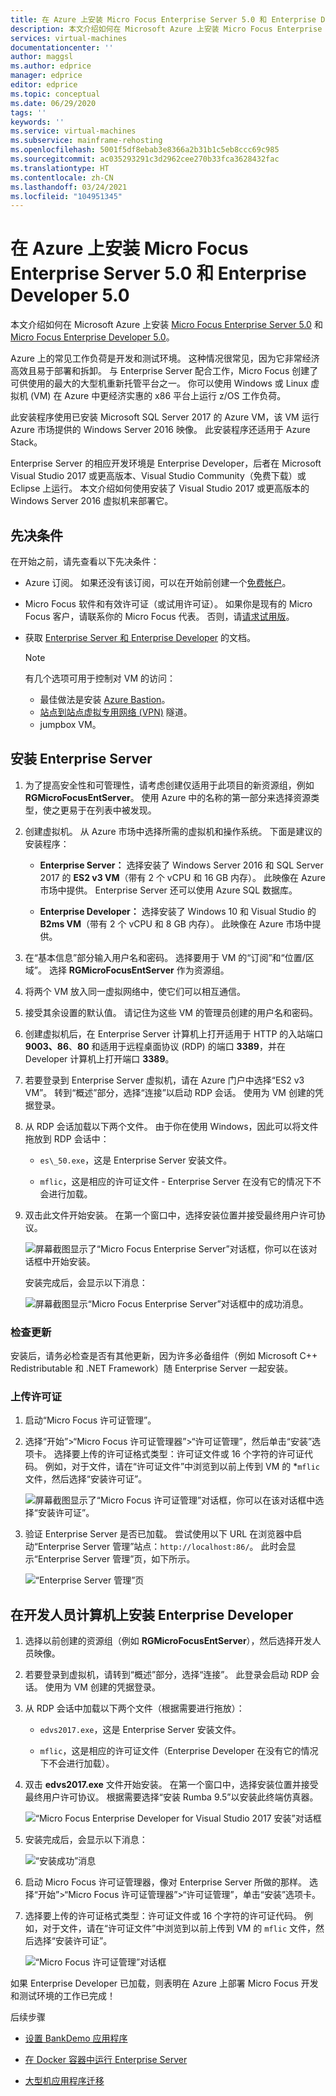 ```yaml
---
title: 在 Azure 上安装 Micro Focus Enterprise Server 5.0 和 Enterprise Developer 5.0 | Microsoft Docs
description: 本文介绍如何在 Microsoft Azure 上安装 Micro Focus Enterprise Server 5.0 和 Enterprise Developer 5.0。
services: virtual-machines
documentationcenter: ''
author: maggsl
ms.author: edprice
manager: edprice
editor: edprice
ms.topic: conceptual
ms.date: 06/29/2020
tags: ''
keywords: ''
ms.service: virtual-machines
ms.subservice: mainframe-rehosting
ms.openlocfilehash: 5001f5df8ebab3e8366a2b31b1c5eb8ccc69c985
ms.sourcegitcommit: ac035293291c3d2962cee270b33fca3628432fac
ms.translationtype: HT
ms.contentlocale: zh-CN
ms.lasthandoff: 03/24/2021
ms.locfileid: "104951345"
---
```

# <a name="install-micro-focus-enterprise-server-50-and-enterprise-developer-50-on-azure"></a>在 Azure 上安装 Micro Focus Enterprise Server 5.0 和 Enterprise Developer 5.0

本文介绍如何在 Microsoft Azure 上安装 [Micro Focus Enterprise Server 5.0](https://www.microfocus.com/documentation/enterprise-developer/ed50pu5/ES-WIN/GUID-F7D8FD6E-BDE0-4169-8D8C-96DDFFF6B495.html) 和 [Micro Focus Enterprise Developer 5.0](https://www.microfocus.com/documentation/enterprise-developer/ed50/)。

Azure 上的常见工作负荷是开发和测试环境。 这种情况很常见，因为它非常经济高效且易于部署和拆卸。 与 Enterprise Server 配合工作，Micro Focus 创建了可供使用的最大的大型机重新托管平台之一。 你可以使用 Windows 或 Linux 虚拟机 (VM) 在 Azure 中更经济实惠的 x86 平台上运行 z/OS 工作负荷。

此安装程序使用已安装 Microsoft SQL Server 2017 的 Azure VM，该 VM 运行 Azure 市场提供的 Windows Server 2016 映像。 此安装程序还适用于 Azure Stack。

Enterprise Server 的相应开发环境是 Enterprise Developer，后者在 Microsoft Visual Studio 2017 或更高版本、Visual Studio Community（免费下载）或 Eclipse 上运行。 本文介绍如何使用安装了 Visual Studio 2017 或更高版本的 Windows Server 2016 虚拟机来部署它。

## <a name="prerequisites"></a>先决条件

在开始之前，请先查看以下先决条件：

-   Azure 订阅。 如果还没有该订阅，可以在开始前创建一个[免费帐户](https://azure.microsoft.com/free/?WT.mc_id=A261C142F)。

-   Micro Focus 软件和有效许可证（或试用许可证）。 如果你是现有的 Micro Focus 客户，请联系你的 Micro Focus 代表。 否则，请[请求试用版](https://www.microfocus.com/products/enterprise-suite/enterprise-server/trial/)。

-   获取 [Enterprise Server 和 Enterprise Developer](https://www.microfocus.com/documentation/enterprise-developer/ed50/) 的文档。

    > [!Note]
    > 有几个选项可用于控制对 VM 的访问：
    > -   最佳做法是安装 [Azure Bastion](https://azure.microsoft.com/services/azure-bastion/)。
    > -   [站点到站点虚拟专用网络 (VPN)](../../../../vpn-gateway/vpn-gateway-create-site-to-site-rm-powershell.md) 隧道。
    > -   jumpbox VM。

## <a name="install-enterprise-server"></a>安装 Enterprise Server

1.  为了提高安全性和可管理性，请考虑创建仅适用于此项目的新资源组，例如 **RGMicroFocusEntServer**。 使用 Azure 中的名称的第一部分来选择资源类型，使之更易于在列表中被发现。

2.  创建虚拟机。 从 Azure 市场中选择所需的虚拟机和操作系统。 下面是建议的安装程序：

    -   **Enterprise Server：** 选择安装了 Windows Server 2016 和 SQL Server 2017 的 **ES2 v3 VM**（带有 2 个 vCPU 和 16 GB 内存）。 此映像在 Azure 市场中提供。 Enterprise Server 还可以使用 Azure SQL 数据库。

    -   **Enterprise Developer：** 选择安装了 Windows 10 和 Visual Studio 的 **B2ms VM**（带有 2 个 vCPU 和 8 GB 内存）。 此映像在 Azure 市场中提供。

3.  在“基本信息”部分输入用户名和密码。 选择要用于 VM 的“订阅”和“位置/区域”。 选择 **RGMicroFocusEntServer** 作为资源组。

4.  将两个 VM 放入同一虚拟网络中，使它们可以相互通信。

5.  接受其余设置的默认值。 请记住为这些 VM 的管理员创建的用户名和密码。

6.  创建虚拟机后，在 Enterprise Server 计算机上打开适用于 HTTP 的入站端口 **9003、86**、**80** 和适用于远程桌面协议 (RDP) 的端口 **3389**，并在 Developer 计算机上打开端口 **3389**。

7.  若要登录到 Enterprise Server 虚拟机，请在 Azure 门户中选择“ES2 v3 VM”。 转到“概述”部分，选择“连接”以启动 RDP 会话。 使用为 VM 创建的凭据登录。

8.  从 RDP 会话加载以下两个文件。 由于你在使用 Windows，因此可以将文件拖放到 RDP 会话中：

    -   `es\_50.exe`，这是 Enterprise Server 安装文件。

    -   `mflic`，这是相应的许可证文件 - Enterprise Server 在没有它的情况下不会进行加载。

9.  双击此文件开始安装。 在第一个窗口中，选择安装位置并接受最终用户许可协议。

    ![屏幕截图显示了“Micro Focus Enterprise Server”对话框，你可以在该对话框中开始安装。](media/install-image-1.png)

    安装完成后，会显示以下消息：

    ![屏幕截图显示“Micro Focus Enterprise Server”对话框中的成功消息。](media/install-image-2.png)

 ### <a name="check-for-updates"></a>检查更新

安装后，请务必检查是否有其他更新，因为许多必备组件（例如 Microsoft C++ Redistributable 和 .NET Framework）随 Enterprise Server 一起安装。

### <a name="upload-the-license"></a>上传许可证

1.  启动“Micro Focus 许可证管理”。

2.  选择“开始”\>“Micro Focus 许可证管理器”\>“许可证管理”，然后单击“安装”选项卡。   选择要上传的许可证格式类型：许可证文件或 16 个字符的许可证代码。 例如，对于文件，请在“许可证文件”中浏览到以前上传到 VM 的 *`mflic` 文件，然后选择“安装许可证”。 

    ![屏幕截图显示了“Micro Focus 许可证管理”对话框，你可以在该对话框中选择“安装许可证”。](media/install-image-3.png)

3.  验证 Enterprise Server 是否已加载。 尝试使用以下 URL 在浏览器中启动“Enterprise Server 管理”站点：`http://localhost:86/`。 此时会显示“Enterprise Server 管理”页，如下所示。

    ![“Enterprise Server 管理”页](media/install-image-4.png)

## <a name="install-enterprise-developer-on-the-developer-machine"></a>在开发人员计算机上安装 Enterprise Developer

1.  选择以前创建的资源组（例如 **RGMicroFocusEntServer**），然后选择开发人员映像。

2.  若要登录到虚拟机，请转到“概述”部分，选择“连接”。 此登录会启动 RDP 会话。 使用为 VM 创建的凭据登录。

3.  从 RDP 会话中加载以下两个文件（根据需要进行拖放）：

    -   `edvs2017.exe`，这是 Enterprise Server 安装文件。

    -   `mflic`，这是相应的许可证文件（Enterprise Developer 在没有它的情况下不会进行加载）。

4.  双击 **edvs2017.exe** 文件开始安装。 在第一个窗口中，选择安装位置并接受最终用户许可协议。 根据需要选择“安装 Rumba 9.5”以安装此终端仿真器。

    ![“Micro Focus Enterprise Developer for Visual Studio 2017 安装”对话框](media/install-image-5.png)

5.  安装完成后，会显示以下消息：

    ![“安装成功”消息](media/install-image-6.png)

6.  启动 Micro Focus 许可证管理器，像对 Enterprise Server 所做的那样。 选择“开始”\>“Micro Focus 许可证管理器”\>“许可证管理”，单击“安装”选项卡。   

7.  选择要上传的许可证格式类型：许可证文件或 16 个字符的许可证代码。 例如，对于文件，请在“许可证文件”中浏览到以前上传到 VM 的 `mflic` 文件，然后选择“安装许可证”。 

    ![“Micro Focus 许可证管理”对话框](media/install-image-7.png)

如果 Enterprise Developer 已加载，则表明在 Azure 上部署 Micro Focus 开发和测试环境的工作已完成！

后续步骤

-   [设置 BankDemo 应用程序](./demo.md)

-   [在 Docker 容器中运行 Enterprise Server](./run-enterprise-server-container.md)

-   [大型机应用程序迁移](/azure/architecture/cloud-adoption/infrastructure/mainframe-migration/application-strategies)